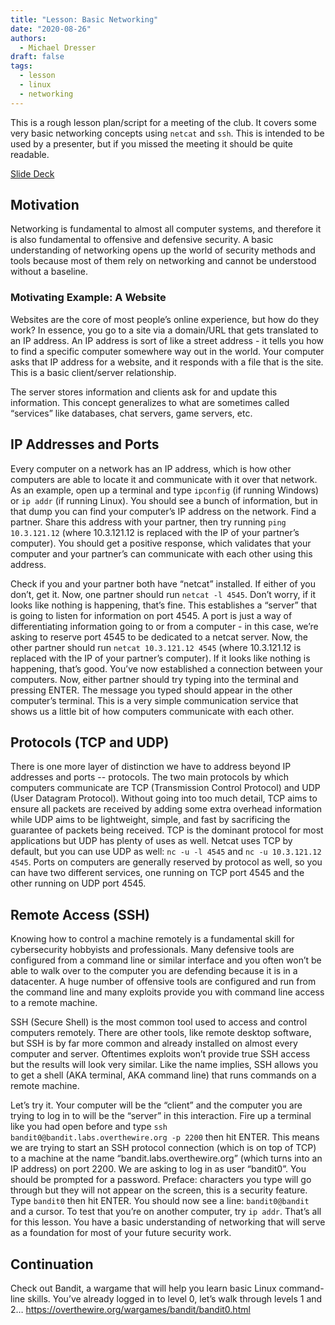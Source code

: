 ```yaml
---
title: "Lesson: Basic Networking"
date: "2020-08-26"
authors:
  - Michael Dresser
draft: false
tags:
  - lesson
  - linux
  - networking
---
```


This is a rough lesson plan/script for a meeting of the club. It covers some very basic networking concepts using `netcat` and `ssh`. This is intended to be used by a presenter, but if you missed the meeting it should be quite readable.

[Slide Deck](https://docs.google.com/presentation/d/1wnzYPGZ7xkWjJTZLPTLN6pC-22edVTayR0gjrH6Kdew/edit?usp=sharing)

## Motivation

Networking is fundamental to almost all computer systems, and therefore it is also fundamental to offensive and defensive security. A basic understanding of networking opens up the world of security methods and tools because most of them rely on networking and cannot be understood without a baseline.

### Motivating Example: A Website

Websites are the core of most people’s online experience, but how do they work? In essence, you go to a site via a domain/URL that gets translated to an IP address. An IP address is sort of like a street address - it tells you how to find a specific computer somewhere way out in the world. Your computer asks that IP address for a website, and it responds with a file that is the site. This is a basic client/server relationship. 

The server stores information and clients ask for and update this information. This concept generalizes to what are sometimes called “services” like databases, chat servers, game servers, etc.

## IP Addresses and Ports

Every computer on a network has an IP address, which is how other computers are able to locate it and communicate with it over that network. As an example, open up a terminal and type `ipconfig` (if running Windows) or `ip addr` (if running Linux). You should see a bunch of information, but in that dump you can find your computer’s IP address on the network. Find a partner. Share this address with your partner, then try running `ping 10.3.121.12` (where 10.3.121.12 is replaced with the IP of your partner’s computer). You should get a positive response, which validates that your computer and your partner’s can communicate with each other using this address.

Check if you and your partner both have “netcat” installed. If either of you don’t, get it. Now, one partner should run `netcat -l 4545`. Don’t worry, if it looks like nothing is happening, that’s fine. This establishes a “server” that is going to listen for information on port 4545. A port is just a way of differentiating information going to or from a computer - in this case, we’re asking to reserve port 4545 to be dedicated to a netcat server. Now, the other partner should run `netcat 10.3.121.12 4545` (where 10.3.121.12 is replaced with the IP of your partner’s computer). If it looks like nothing is happening, that’s good. You’ve now established a connection between your computers. Now, either partner should try typing into the terminal and pressing ENTER. The message you typed should appear in the other computer’s terminal. This is a very simple communication service that shows us a little bit of how computers communicate with each other.

## Protocols (TCP and UDP)

There is one more layer of distinction we have to address beyond IP addresses and ports -- protocols. The two main protocols by which computers communicate are TCP (Transmission Control Protocol) and UDP (User Datagram Protocol). Without going into too much detail, TCP aims to ensure all packets are received by adding some extra overhead information while UDP aims to be lightweight, simple, and fast by sacrificing the guarantee of packets being received. TCP is the dominant protocol for most applications but UDP has plenty of uses as well. Netcat uses TCP by default, but you can use UDP as well: `nc -u -l 4545` and `nc -u 10.3.121.12 4545`. Ports on computers are generally reserved by protocol as well, so you can have two different services, one running on TCP port 4545 and the other running on UDP port 4545.

## Remote Access (SSH)

Knowing how to control a machine remotely is a fundamental skill for cybersecurity hobbyists and professionals. Many defensive tools are configured from a command line or similar interface and you often won’t be able to walk over to the computer you are defending because it is in a datacenter. A huge number of offensive tools are configured and run from the command line and many exploits provide you with command line access to a remote machine.

SSH (Secure Shell) is the most common tool used to access and control computers remotely. There are other tools, like remote desktop software, but SSH is by far more common and already installed on almost every computer and server. Oftentimes exploits won’t provide true SSH access but the results will look very similar. Like the name implies, SSH allows you to get a shell (AKA terminal, AKA command line) that runs commands on a remote machine.

Let’s try it. Your computer will be the “client” and the computer you are trying to log in to will be the “server” in this interaction. Fire up a terminal like you had open before and type `ssh bandit0@bandit.labs.overthewire.org -p 2200` then hit ENTER. This means we are trying to start an SSH protocol connection (which is on top of TCP) to a machine at the name “bandit.labs.overthewire.org” (which turns into an IP address) on port 2200. We are asking to log in as user “bandit0”. You should be prompted for a password. Preface: characters you type will go through but they will not appear on the screen, this is a security feature. Type `bandit0` then hit ENTER. You should now see a line: `bandit0@bandit` and a cursor. To test that you’re on another computer, try `ip addr`. That’s all for this lesson. You have a basic understanding of networking that will serve as a foundation for most of your future security work.

## Continuation

Check out Bandit, a wargame that will help you learn basic Linux command-line skills. You’ve already logged in to level 0, let’s walk through levels 1 and 2…
https://overthewire.org/wargames/bandit/bandit0.html
